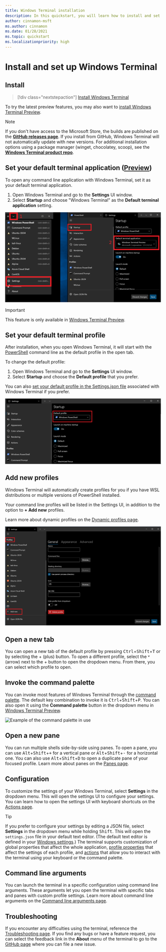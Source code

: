 ```yaml
---
title: Windows Terminal installation
description: In this quickstart, you will learn how to install and set up Windows Terminal.
author: cinnamon-msft
ms.author: cinnamon
ms.date: 01/28/2021
ms.topic: quickstart
ms.localizationpriority: high
---
```


# Install and set up Windows Terminal

## Install

> [!div class="nextstepaction"]
> [Install Windows Terminal](https://aka.ms/terminal)

To try the latest preview features, you may also want to [install Windows Terminal Preview](https://www.microsoft.com/p/windows-terminal-preview/9n8g5rfz9xk3#activetab=pivot:overviewtab).

> [!NOTE]
> If you don't have access to the Microsoft Store, the builds are published on the **[GitHub releases page](https://github.com/microsoft/terminal/releases)**. If you install from GitHub, Windows Terminal will not automatically update with new versions. For additional installation options using a package manager (winget, chocolatey, scoop), see the **[Windows Terminal product repo](https://github.com/microsoft/terminal#other-install-methods)**.

## Set your default terminal application ([Preview](https://aka.ms/terminal-preview))

To open any command line application with Windows Terminal, set it as your default terminal application.

1. Open Windows Terminal and go to the **Settings** UI window.
2. Select **Startup** and choose "Windows Terminal" as the **Default terminal application** setting.

![Screenshot of Windows Terminal Startup default in Settings UI](./images/settings-default-shell.png)

> [!IMPORTANT]
> This feature is only available in [Windows Terminal Preview](https://aka.ms/terminal-preview).

## Set your default terminal profile

After installation, when you open Windows Terminal, it will start with the [PowerShell](/powershell) command line as the default profile in the open tab.

To change the default profile:

1. Open Windows Terminal and go to the **Settings** UI window.
2. Select **Startup** and choose the **Default profile** that you prefer.

You can also [set your default profile in the Settings.json file](./customize-settings/startup.md#default-profile) associated with Windows Terminal if you prefer.

![Screenshot of Windows Terminal Settings default profile](./images/settings-default-profile.png)

## Add new profiles

Windows Terminal will automatically create profiles for you if you have WSL distributions or multiple versions of PowerShell installed.

Your command line profiles will be listed in the Settings UI, in addition to the option to **+ Add new** profiles.

Learn more about dynamic profiles on the [Dynamic profiles page](./dynamic-profiles.md).

![Screenshot of Windows Terminal Settings list of profiles](./images/settings-dynamic-profiles.png)

## Open a new tab

You can open a new tab of the default profile by pressing <kbd>Ctrl</kbd>+<kbd>Shift</kbd>+<kbd>T</kbd> or by selecting the + (plus) button. To open a different profile, select the ˅ (arrow) next to the + button to open the dropdown menu. From there, you can select which profile to open.

## Invoke the command palette

You can invoke most features of Windows Terminal through the [command palette](./command-palette.md). The default key combination to invoke it is <kbd>Ctrl</kbd>+<kbd>Shift</kbd>+<kbd>P</kbd>. You can also open it using the **Command palette** button in the dropdown menu in [Windows Terminal Preview](https://aka.ms/terminal-preview).

![Example of the command palette in use](./images/command-palette-iterable-commands.gif)

## Open a new pane

You can run multiple shells side-by-side using panes. To open a pane, you can use <kbd>Alt</kbd>+<kbd>Shift</kbd>+<kbd>+</kbd> for a vertical pane or <kbd>Alt</kbd>+<kbd>Shift</kbd>+<kbd>-</kbd> for a horizontal one. You can also use <kbd>Alt</kbd>+<kbd>Shift</kbd>+<kbd>D</kbd> to open a duplicate pane of your focused profile. Learn more about panes on the [Panes page](./panes.md).

## Configuration

To customize the settings of your Windows Terminal, select **Settings** in the dropdown menu. This will open the settings UI to configure your settings. You can learn how to open the settings UI with keyboard shortcuts on the [Actions page](./customize-settings/actions.md#application-level-commands).

> [!TIP]
> If you prefer to configure your settings by editing a JSON file, select **Settings** in the dropdown menu while holding <kbd>Shift</kbd>. This will open the `settings.json` file in your default text editor. (The default text editor is defined in your [Windows settings](ms-settings:defaultapps).)
> The terminal supports customization of global properties that affect the whole application, [profile properties](./customize-settings/profile-general.md) that affect the settings of each profile, and [actions](./customize-settings/actions.md) that allow you to interact with the terminal using your keyboard or the command palette.

## Command line arguments

You can launch the terminal in a specific configuration using command line arguments. These arguments let you open the terminal with specific tabs and panes with custom profile settings. Learn more about command line arguments on the [Command line arguments page](./command-line-arguments.md).

## Troubleshooting

If you encounter any difficulties using the terminal, reference the [Troubleshooting page](./troubleshooting.md). If you find any bugs or have a feature request, you can select the feedback link in the **About** menu of the terminal to go to the [GitHub page](https://github.com/microsoft/terminal) where you can file a new issue.
